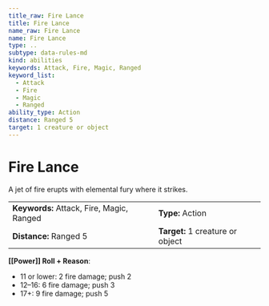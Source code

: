 ```yaml
---
title_raw: Fire Lance
title: Fire Lance
name_raw: Fire Lance
name: Fire Lance
type: ..
subtype: data-rules-md
kind: abilities
keywords: Attack, Fire, Magic, Ranged
keyword_list:
  - Attack
  - Fire
  - Magic
  - Ranged
ability_type: Action
distance: Ranged 5
target: 1 creature or object
---
```


# Fire Lance

A jet of fire erupts with elemental fury where it strikes.

|                                           |                                  |
| :---------------------------------------- | :------------------------------- |
| **Keywords:** Attack, Fire, Magic, Ranged | **Type:** Action                 |
| **Distance:** Ranged 5                    | **Target:** 1 creature or object |

**[[Power]] Roll + Reason**:

- 11 or lower: 2 fire damage; push 2
- 12–16: 6 fire damage; push 3
- 17+: 9 fire damage; push 5
